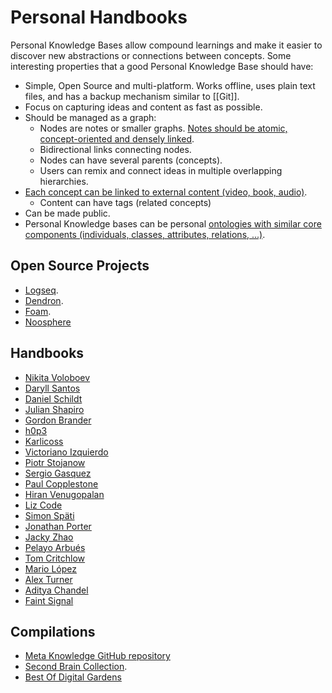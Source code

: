 # Personal Handbooks

Personal Knowledge Bases allow compound learnings and make it easier to discover new abstractions or connections between concepts. Some interesting properties that a good Personal Knowledge Base should have:

- Simple, Open Source and multi-platform. Works offline, uses plain text files, and has a backup mechanism similar to [[Git]].
- Focus on capturing ideas and content as fast as possible.
- Should be managed as a graph:
  - Nodes are notes or smaller graphs. [Notes should be atomic, concept-oriented and densely linked](https://notes.andymatuschak.org/z4SDCZQeRo4xFEQ8H4qrSqd68ucpgE6LU155C).
  - Bidirectional links connecting nodes.
  - Nodes can have several parents (concepts).
  - Users can remix and connect ideas in multiple overlapping hierarchies.
- [Each concept can be linked to external content (video, book, audio)](https://www.notion.so/Models-bb0f4bfd3cd140b3a00cd955e61003f9).
  - Content can have tags (related concepts)
- Can be made public.
- Personal Knowledge bases can be personal [ontologies with similar core components (individuals, classes, attributes, relations, ...)](https://en.wikipedia.org/wiki/Ontology_components).

## Open Source Projects

- [Logseq](https://logseq.com/).
- [Dendron](https://www.dendron.so/).
- [Foam](https://foambubble.github.io/).
- [Noosphere](https://github.com/subconsciousnetwork/noosphere)

## Handbooks

- [Nikita Voloboev](https://github.com/nikitavoloboev/knowledge)
- [Daryll Santos](https://github.com/daryllxd/lifelong-learning)
- [Daniel Schildt](https://github.com/d2s/knowledge)
- [Julian Shapiro](https://www.julian.com/)
- [Gordon Brander](http://gordonbrander.com/pattern/)
- [h0p3](https://philosopher.life/#h0p3)
- [Karlicoss](https://beepb00p.xyz/exobrain/)
- [Victoriano Izquierdo](https://www.notion.so/Learning-81054755c60d4d628e3f1cc7a95e4e7f)
- [Piotr Stojanow](https://wiki.stojanow.com/)
- [Sergio Gasquez](https://sergiogasquez.notion.site/sergiogasquez/Sergio-Gasquez-Personal-Wiki-0d2f9be521094316aa12fcbbc5d20fab)
- [Paul Copplestone](https://paul.copplest.one/knowledge/)
- [Hiran Venugopalan](https://hiran.in/notes)
- [Liz Code](https://lyz-code.github.io/blue-book/)
- [Simon Späti](https://brain.sspaeti.com/)
- [Jonathan Porter](https://eatsleepdata.com/)
- [Jacky Zhao](https://jzhao.xyz/)
- [Pelayo Arbués](https://pelayoarbues.github.io/)
- [Tom Critchlow](https://tomcritchlow.com/wiki/)
- [Mario López](https://brain.drmario.tech/)
- [Alex Turner](https://turntrout.com/)
- [Aditya Chandel](https://tonystark-19.github.io/Dev-Diary/)
- [Faint Signal](https://faintsignal.org/)

## Compilations

- [Meta Knowledge GitHub repository](https://github.com/RichardLitt/meta-knowledge)
- [Second Brain Collection](https://github.com/KasperZutterman/Second-Brain).
- [Best Of Digital Gardens](https://github.com/lyz-code/best-of-digital-gardens)
